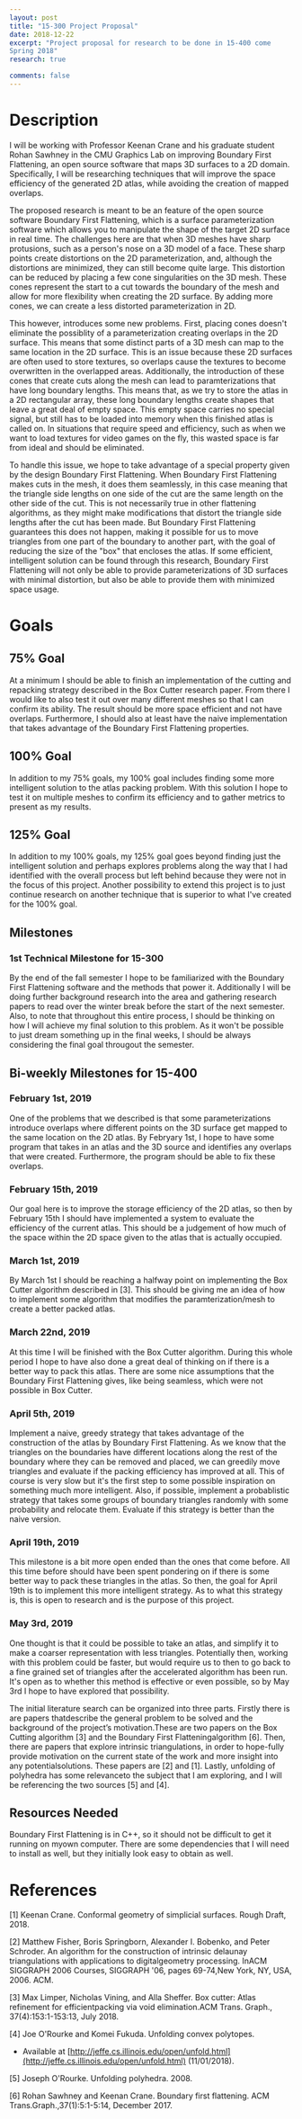 ```yaml
---
layout: post
title: "15-300 Project Proposal"
date: 2018-12-22
excerpt: "Project proposal for research to be done in 15-400 come
Spring 2018"
research: true

comments: false
---
```


# Description

I will be working with Professor Keenan Crane and his graduate 
student Rohan Sawhney in the CMU Graphics Lab on improving 
Boundary First Flattening, an open source software that maps 
3D surfaces to a 2D domain. Specifically, I will be researching 
techniques that will improve the space efficiency of the generated 
2D atlas, while avoiding the creation of mapped overlaps.

The proposed research is meant to be an feature of the open source 
software Boundary First Flattening, which is a surface parameterization 
software which allows you to manipulate the shape of the target 
2D surface in real time. The challenges here are that when 3D meshes 
have sharp protusions, such as a person's nose on a 3D model of a 
face. These sharp points create distortions on the 2D parameterization, 
and, although the distortions are minimized, they can still become 
quite large. This distortion can be reduced by placing a few cone 
singularities on the 3D mesh. These cones represent the start to a 
cut towards the boundary of the mesh and allow for more flexibility 
when creating the 2D surface. By adding more cones, we can create a 
less distorted parameterization in 2D.

This however, introduces some new problems. First, placing cones 
doesn't eliminate the possiblity of a parameterization creating 
overlaps in the 2D surface. This means that some distinct parts of 
a 3D mesh can map to the same location in the 2D surface. This is 
an issue because these 2D surfaces are often used to store textures, 
so overlaps cause the textures to become overwritten in the 
overlapped areas. Additionally, the introduction of these cones 
that create cuts along the mesh can lead to paramterizations that 
have long boundary lengths. This means that, as we try to store the 
atlas in a 2D rectangular array, these long boundary lengths create 
shapes that leave a great deal of empty space. This empty space 
carries no special signal, but still has to be loaded into memory 
when this finished atlas is called on. In situations that require 
speed and efficiency, such as when we want to load textures for 
video games on the fly, this wasted space is far from ideal and 
should be eliminated.

To handle this issue, we hope to take advantage of a special property 
given by the design Boundary First Flattening. When Boundary First 
Flattening makes cuts in the mesh, it does them seamlessly, in this 
case meaning that the triangle side lengths on one side of the cut 
are the same length on the other side of the cut. This is not 
necessarily true in other flattening algorithms, as they might make 
modifications that distort the triangle side lengths after the cut 
has been made. But Boundary First Flattening guarantees this does 
not happen, making it possible for us to move triangles from one 
part of the boundary to another part, with the goal of reducing 
the size of the "box" that encloses the atlas. If some efficient, 
intelligent solution can be found through this research, Boundary 
First Flattening will not only be able to provide parameterizations 
of 3D surfaces with minimal distortion, but also be able to provide 
them with minimized space usage.

# Goals
## 75% Goal
At a minimum I should be able to finish an implementation of the 
cutting and repacking strategy described in the Box Cutter research 
paper. From there I would like to also test it out over many 
different meshes so that I can confirm its ability. The result 
should be more space efficient and not have overlaps. Furthermore, 
I should also at least have the naive implementation that takes 
advantage of the Boundary First Flattening properties.

## 100% Goal
In addition to my 75% goals, my 100% goal includes finding some more 
intelligent solution to the atlas packing problem. With this solution 
I hope to test it on multiple meshes to confirm its efficiency and 
to gather metrics to present as my results.

## 125% Goal
In addition to my 100% goals, my 125% goal goes beyond finding just 
the intelligent solution and perhaps explores problems along the way 
that I had identified with the overall process but left behind because 
they were not in the focus of this project. Another possibility to 
extend this project is to just continue research on another technique 
that is superior to what I've created for the 100% goal.

## Milestones
### 1st Technical Milestone for 15-300
By the end of the fall semester I hope to be familiarized with the 
Boundary First Flattening software and the methods that power it. 
Additionally I will be doing further background research into the 
area and gathering research papers to read over the winter break 
before the start of the next semester. Also, to note that throughout 
this entire process, I should be thinking on how I will achieve my 
final solution to this problem. As it won't be possible to just 
dream something up in the final weeks, I should be always considering 
the final goal througout the semester.

## Bi-weekly Milestones for 15-400
### February 1st, 2019
One of the problems that we described is that some parameterizations 
introduce overlaps where different points on the 3D surface get mapped 
to the same location on the 2D atlas. By Febryary 1st, I hope to 
have some program that takes in an atlas and the 3D source and 
identifies any overlaps that were created. Furthermore, the program 
should be able to fix these overlaps.

### February 15th, 2019
Our goal here is to improve the storage efficiency of the 2D atlas, 
so then by February 15th I should have implemented a system to 
evaluate the efficiency of the current atlas. This should be a 
judgement of how much of the space within the 2D space given to 
the atlas that is actually occupied.

### March 1st, 2019
By March 1st I should be reaching a halfway point on implementing 
the Box Cutter algorithm described in [3]. This should be giving me 
an idea of how to implement some algorithm that modifies the 
paramterization/mesh to create a better packed atlas.

### March 22nd, 2019
At this time I will be finished with the Box Cutter algorithm. During 
this whole period I hope to have also done a great deal of thinking 
on if there is a better way to pack this atlas. There are some nice 
assumptions that the Boundary First Flattening gives, like being 
seamless, which were not possible in Box Cutter.

### April 5th, 2019
Implement a naive, greedy strategy that takes advantage of the 
construction of the atlas by Boundary First Flattening. As we know 
that the triangles on the boundaries have different locations along 
the rest of the boundary where they can be removed and placed, we can 
greedily move triangles and evaluate if the packing efficiency has 
improved at all. This of course is very slow but it's the first step 
to some possible inspiration on something much more intelligent. 
Also, if possible, implement a probablistic strategy that takes 
some groups of boundary triangles randomly with some probability and 
relocate them. Evaluate if this strategy is better than the naive 
version.

### April 19th, 2019
This milestone is a bit more open ended than the ones that come 
before. All this time before should have been spent pondering on if 
there is some better way to pack these triangles in the atlas. So 
then, the goal for April 19th is to implement this more intelligent 
strategy. As to what this strategy is, this is open to research and 
is the purpose of this project.

### May 3rd, 2019
One thought is that it could be possible to take an atlas, and simplify 
it to make a coarser representation with less triangles. Potentially 
then, working with this problem could be faster, but would require us 
to then to go back to a fine grained set of triangles after the 
accelerated algorithm has been run. It's open as to whether this 
method is effective or even possible, so by May 3rd I hope to 
have explored that possibility.

The initial literature search can be organized into three parts. 
Firstly there is are papers thatdescribe the general problem to be 
solved and the background of the project’s motivation.These are two 
papers on the Box Cutting algorithm [3] and the Boundary First 
Flatteningalgorithm [6]. Then, there are papers that explore 
intrinsic triangulations, in order to hope-fully provide motivation 
on the current state of the work and more insight into any 
potentialsolutions. These papers are [2] and [1]. Lastly, 
unfolding of polyhedra has some relevanceto the subject that 
I am exploring, and I will be referencing the two sources [5] and [4].

## Resources Needed
Boundary First Flattening is in C++, so it should not be difficult 
to get it running on myown computer. There are some dependencies that 
I will need to install as well, but they initially look easy to 
obtain as well.

# References
\[1\] Keenan Crane. Conformal geometry of simplicial surfaces. Rough Draft, 2018.

\[2\] Matthew Fisher, Boris Springborn, Alexander I. Bobenko, and Peter Schroder. An algorithm for the construction of intrinsic delaunay triangulations with applications to digitalgeometry processing. InACM SIGGRAPH 2006 Courses, SIGGRAPH '06, pages 69-74,New York, NY, USA, 2006. ACM.

\[3\] Max Limper, Nicholas Vining, and Alla Sheffer. Box cutter: Atlas refinement for efficientpacking via void elimination.ACM Trans. Graph., 37(4):153:1-153:13, July 2018.

\[4\] Joe O'Rourke and Komei Fukuda. Unfolding convex polytopes. 

 - Available at [http://jeffe.cs.illinois.edu/open/unfold.html](http://jeffe.cs.illinois.edu/open/unfold.html) (11/01/2018).

\[5\] Joseph O'Rourke. Unfolding polyhedra. 2008.

\[6\] Rohan Sawhney and Keenan Crane. Boundary first flattening. ACM Trans.Graph.,37(1):5:1-5:14, December 2017.
